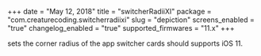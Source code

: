 +++
date = "May 12, 2018"
title = "switcherRadiiXI"
package = "com.creaturecoding.switcherradiixi"
slug = "depiction"
screens_enabled = "true"
changelog_enabled = "true"
supported_firmwares = "11.x"
+++

sets the corner radius of the app switcher cards
should supports iOS 11.